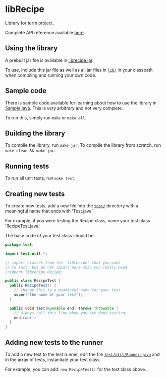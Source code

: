# libRecipe

Library for term project.

Complete API reference available [here](https://segbk.github.io/term-project/).

## Using the library

A prebuilt jar file is available in [librecipe.jar](librecipe.jar).

To use, include this jar file as well as all jar files in [`lib/`](lib)
in your classpath when compiling and running your own code.

## Sample code

There is sample code available for learning about how to use the library
in [Sample.java](Sample.java). This is very arbitrary and not very complete.

To run this, simply run `make` or `make all`.

## Building the library

To compile the library, run `make jar`.
To compile the library from scratch, run `make clean && make jar`.

## Running tests

To run all unit tests, run `make test`.

## Creating new tests

To create new tests, add a new file into the [`test/`](test) directory with
a meaningful name that ends with 'Test.java'.

For example, if you were testing the Recipe class, name your test class
'RecipeTest.java'.

The base code of your test class should be:

```java
package test;

import test.util.*;

// import classes from the 'librecipe' that you want
// to test, but do not import more than you really need
//import librecipe.Recipe;

public class RecipeTest {
  public RecipeTest() {
    // change this to a meaninful name for your test
    super("the name of your test");
  }

  public void test(Runnable end) throws Throwable {
    // always call this line when you are done testing
    end.run();
  }
}
```

## Adding new tests to the runner

To add a new test to the test runner, edit the file [`test/util/Runner.java`](test/util/Runner.java)
and in the array of tests, instantiate your test class.

For example, you can add: `new RecipeTest()` for the test class above.
